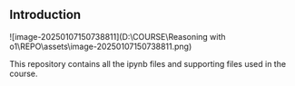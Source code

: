 ## Introduction

![image-20250107150738811](D:\COURSE\Reasoning with o1\REPO\assets\image-20250107150738811.png)

This repository contains all the ipynb files and supporting files used in the course.